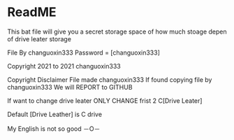 # ReadME

This bat file will give you a secret storage space of how much stoage depen of  drive leater storage 

File By changuoxin333
Password = [changuoxin333]

Copyright 2021 to 2021 changuoxin333 

Copyright Disclaimer
File made changuoxin333
If found copying file by changuoxin333
We will REPORT to GITHUB

If want to change drive leater 
ONLY CHANGE frist 2 C[Drive Leater]

Default [Drive Leather] is C drive

My English is not so good －O－
